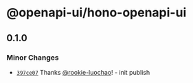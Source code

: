 # @openapi-ui/hono-openapi-ui

## 0.1.0

### Minor Changes

- [`397ce07`](https://github.com/openapi-ui/nodejs-openapi-ui/commit/397ce075aac7f1030f5f134e408f3b374807b05a) Thanks [@rookie-luochao](https://github.com/rookie-luochao)! - init publish
